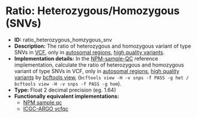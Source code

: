 # Ratio: Heterozygous/Homozygous (SNVs)

- **ID:** ratio_heterozygous_homzygous_snv
- **Description:** The ratio of heterozygous and homozygous variant of type SNVs in [VCF](terminologies.md#vcf-format), only in [autosomal regions](terminologies.md#autosomes-non-gap-regions), [high quality variants](terminologies.md#high-quality-variants).
- **Implementation details:** In the [NPM-sample-QC](References.md#npm-sample-qc) reference implementation, calculate the ratio of heterozygous and homozygous variant of type SNVs in VCF, only in [autosomal regions](terminologies.md#autosomes-non-gap-regions), [high quality variants](terminologies.md#high-quality-variants) by [bcftools view](References.md#samtools-view), (`bcftools view -H -v snps -f PASS -g het / bcftools view -H -v snps -f PASS -g hom`).
- **Type:** Float 2 decimal precision (eg. 1.64)
- **Functionally equivalent implementations:**
    - [NPM sample qc](References.md#npm-sample-qc)
    - [ICGC-ARGO vcfqc](References.md#icgc-argo)
